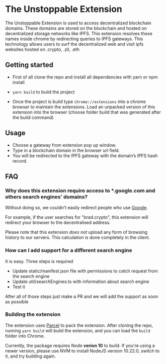 # The Unstoppable Extension

The Unstoppable Extension is used to access decentralized blockchain domains. These domains are stored on the blockchain and hosted on decentralized storage networks like IPFS. This extension resolves these names inside chrome by redirecting queries to IPFS gateways. This technology allows users to surf the decentralized web and visit ipfs websites hosted on .crypto, .zil, .eth 

## Getting started
 * First of all clone the repo and install all dependencies with yarn or npm install
 
 * ```yarn build``` to build the project
 
 * Once the project is build type ```chrome://extensions``` into a chrome browser to maintain the extensions. Load an unpacked version of this extension into the browser (choose folder build that was generated after the build command) 


## Usage
 * Choose a gateway from extension pop up window.
 * Type in a blockchain domain in the browser url field.
 * You will be redirected to the IPFS gateway with the domain’s IPFS hash record. 

## FAQ

### Why does this extension require access to *.google.com and others search engines' domains?

Without doing so, we couldn't easily redirect people who use [Google](https://digg.com/video/tech-ceos-testified-before-congress-and-things-got-awkward).

For example, if the user searches for "brad.crypto", this extension will redirect your browser to the decentralised address.

Please note that this extension *does not* upload any form of browsing history to our servers. This calculation is done completely in the client.

### How can I add support for a different search engine

It is easy. Three steps is required
 * Update static/manifest.json file with permissions to catch request from the search engine
 * Update util/searchEngines.ts with information about search engine
 * Test it

After all of those steps just make a PR and we will add the support as soon as possible

### Building the extension

The extension uses [Parcel](https://parceljs.org/) to pack the extension. After cloning the repo, running `yarn build` will build the extension, and you can load the `build` folder into Chrome.

Currently, the package requires Node **verion 10** to build. If you're using a newer version, please use NVM to install NodeJS version 10.22.0, switch to it, and try building again.
